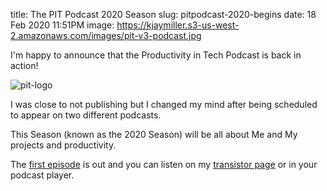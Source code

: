 title: The PIT Podcast 2020 Season
slug: pitpodcast-2020-begins
date: 18 Feb 2020 11:51PM
image: https://kjaymiller.s3-us-west-2.amazonaws.com/images/pit-v3-podcast.jpg 

I'm happy to announce that the Productivity in Tech Podcast is back in action!

![pit-logo](https://kjaymiller.s3-us-west-2.amazonaws.com/images/pit-v3-podcast.jpg)

I was close to not publishing but I changed my mind after being scheduled to appear on two different podcasts. 

This Season (known as the 2020 Season) will be all about Me and My projects and productivity. 

The [first episode][episode-link] is out and you can listen on my [transistor page][episode-link] or in your podcast player.

[episode-link]: https://podcast.productivityintech.com/s2020/1

